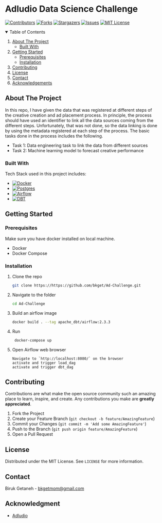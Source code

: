 # Adludio Data Science Challenge 
<!-- PROJECT SHIELDS -->
[![Contributors][contributors-shield]][contributors-url]
[![Forks][forks-shield]][forks-url]
[![Stargazers][stars-shield]][stars-url]
[![Issues][issues-shield]][issues-url]
[![MIT License][license-shield]][license-url]
 

<div id="top"></div>
<!-- TABLE OF CONTENTS -->
<details open="open">
  <summary>Table of Contents</summary>
  <ol>
    <li>
      <a href="#about-the-project">About The Project</a>
      <ul>
        <li><a href="#built-with">Built With</a></li>
      </ul>
    </li>
    <li>
      <a href="#getting-started">Getting Started</a>
      <ul>
        <li><a href="#prerequisites">Prerequisites</a></li>
        <li><a href="#installation">Installation</a></li>
      </ul>
    </li>
    <li><a href="#contributing">Contributing</a></li>
    <li><a href="#license">License</a></li>
    <li><a href="#contact">Contact</a></li>
    <li><a href="#acknowledgements">Acknowledgements</a></li>
  </ol>
</details>

<!-- ABOUT THE PROJECT -->
## About The Project
<!-- ![alt text](https://github.com/bkget/Ad-Challenge/blob/main/screenshots/migration_architecture.png?raw=true) -->
In this repo, I have given the data that was registered at different steps of the creative creation and ad
placement process. In principle, the process should have used an identifier to link all the data sources
coming from the different steps. Unfortunately, that was not done, so the data linking is done by using the
metadata registered at each step of the process.
The basic tasks done in the process includes the following.
* Task 1: Data engineering task to link the data from different sources
* Task 2: Machine learning model to forecast creative performance

### Built With

Tech Stack used in this project includes:
* [![Docker][Docker.com]][Docker-url]
* [![Postgres][Postgresql.com]][Postgresql-url]
* [![Airflow][Airflow.com]][Airflow-url]
* [![DBT][DBT.com]][DBT-url] 

<!-- GETTING STARTED -->
## Getting Started
### Prerequisites
Make sure you have docker installed on local machine.
-   Docker
-   Docker Compose

### Installation

1. Clone the repo
    ```sh
    git clone https://https://github.com/bkget/Ad-Challenge.git
    ```
2. Navigate to the folder
    ```sh
    cd Ad-Challenge
    ```
3. Build an airflow image
    ```sh
    docker build . --tag apache_dbt/airflow:2.3.3
    ```
4. Run
    ```sh
     docker-compose up
    ```
5. Open Airflow web browser
    ```JS
    Navigate to `http://localhost:8080/` on the browser
    activate and trigger load_dag
    activate and trigger dbt_dag 

<!-- CONTRIBUTING -->
## Contributing
Contributions are what make the open source community such an amazing place to learn, inspire, and create. Any contributions you make are **greatly appreciated**.
1. Fork the Project
2. Create your Feature Branch (`git checkout -b feature/AmazingFeature`)
3. Commit your Changes (`git commit -m 'Add some AmazingFeature'`)
4. Push to the Branch (`git push origin feature/AmazingFeature`)
5. Open a Pull Request

<!-- LICENSE -->
## License
Distributed under the MIT License. See `LICENSE` for more information.

<!-- CONTACT -->
## Contact
Biruk Getaneh - bkgetmom@gmail.com

<!-- ACKNOWLEDGMENTS -->
## Acknowledgment
-   [Adludio](https://www.adludio.com/)

<!-- MARKDOWN LINKS & IMAGES -->
[contributors-shield]: https://img.shields.io/github/contributors/bkget/Ad-Challenge.svg?style=for-the-badge
[contributors-url]: https://github.com/bkget/Ad-Challenge/graphs/contributors
[forks-shield]: https://img.shields.io/github/forks/bkget/Ad-Challenge?style=for-the-badge
[forks-url]: https://github.com/bkget/Ad-Challenge?style=for-the-badge
[stars-shield]: https://img.shields.io/github/stars/bkget/Ad-Challenge?style=for-the-badge
[stars-url]: https://github.com/bkget/Ad-Challenge/stargazers
[issues-shield]: https://img.shields.io/github/issues/othneildrew/Best-README-Template.svg?style=for-the-badge
[issues-url]: https://github.com/bkget/Ad-Challenge/issues?style=for-the-badge
[license-shield]: https://img.shields.io/github/license/bkget/Ad-Challenge?style=for-the-badge
[license-url]: https://github.com/bkget/Ad-Challenge/blob/main/LICENSE
[Postgresql.com]: https://img.shields.io/badge/PostgreSQL-316192?style=for-the-badge&logo=postgresql&logoColor=white
[Postgresql-url]: https://www.postgresql.org/
[Airflow.com]: https://img.shields.io/badge/Airflow-017CEE?style=for-the-badge&logo=Apache%20Airflow&logoColor=white
[Airflow-url]: https://airflow.apache.org/
[Docker.com]: https://img.shields.io/badge/Docker-2496ED?style=for-the-badge&logo=docker&logoColor=white
[Docker-url]: https://www.docker.com/
[DBT.com]: https://img.shields.io/badge/DBT-FF694B?style=for-the-badge&logo=dbt&logoColor=white
[DBT-url]: https://docs.getdbt.com/ 
[DBT.com]: https://img.shields.io/badge/superset-FF694B?style=for-the-badge&logo=superset&logoColor=white
[Superset-url]: https://superset.apache.org/
